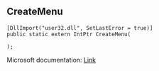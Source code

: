 ## CreateMenu

```
[DllImport("user32.dll", SetLastError = true)]
public static extern IntPtr CreateMenu(
   
);
```

Microsoft documentation: [Link](https://docs.microsoft.com/en-us/windows/win32/api/winuser/nf-winuser-createmenu)
